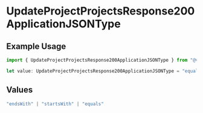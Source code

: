 # UpdateProjectProjectsResponse200ApplicationJSONType

## Example Usage

```typescript
import { UpdateProjectProjectsResponse200ApplicationJSONType } from "@vercel/sdk/models/updateprojectop.js";

let value: UpdateProjectProjectsResponse200ApplicationJSONType = "equals";
```

## Values

```typescript
"endsWith" | "startsWith" | "equals"
```
